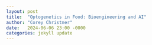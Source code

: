 ```yaml
---
layout: post
title:  "Optogenetics in Food: Bioengineering and AI"
author: "Corey Christner"
date:   2024-06-06 23:00 -0000
categories: jekyll update
---
```


<!-- 
Notes:

Writing feels odd to me, but me writing about optogenetics **is** odd. Before today, I'd never heard of it and I still have a loose grasp of it - but writing this is more an exercise for me to actually put effort into something and publish for whoever's interested to read. 

I'm not really on social media, so a lot of my time spent killing time on my phone is using my browser to search about whatever I'm curious about that day. One day it may be rural manufacturing, the next day is industrial design or technology in agriculture. Recently, I came across a company called [Prolific Machines](https://www.prolific-machines.com/) based in California. Biology and bio-engineering isn't something I'm particularly drawn to (too far out of my scope of knowledge) but today I was a bit more motivated to learn something like this. I enjoy learning and reading about hardware or software hacking, and this seemed to be almost like cellular hacking. 

Prolific Machines is in the Food Tech news recently due to a series B1 round that raised $55 million. But what Prolific Machines does seems more life SciFi than real science. Their technology adds proteins to cells that are used to manufacture things like some ingredients in infant formula or even vaccines. 

Previously, this sort of manufacturing would be done by introducing 

https://www.youtube.com/watch?v=A9a2P30sDl4
Optogenetics isn't new - it's been used for years in neuroscience. Take light sensetive protien from things like Algae in a pond and use them in rats or mice. Ultraviolet light or carbon dioxide detectors. 

-->